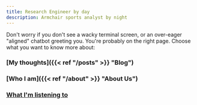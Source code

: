 ```yaml
---
title: Research Engineer by day
description: Armchair sports analyst by night
---
```


Don't worry if you don't see a wacky terminal screen, or an over-eager "aligned" chatbot greeting you. You're probably on the right page. Choose what you want to know more about:

### [My thoughts]({{< ref "/posts" >}} "Blog")
### [Who I am]({{< ref "/about" >}} "About Us")
### [What I'm listening to](https://open.spotify.com/playlist/1WBvlXVgFTlHQRWLVEYUls?si=712eaebb08e1455e)
